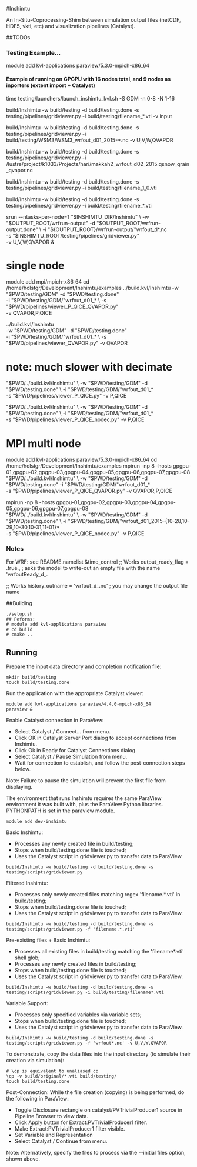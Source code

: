 #Inshimtu

An In-Situ-Coprocessing-Shim between simulation output files (netCDF, HDF5, vkti, etc) and visualization pipelines (Catalyst).

##TODOs
### Testing Example...

module add kvl-applications paraview/5.3.0-mpich-x86_64

#### Example of running on GPGPU with 16 nodes total, and 9 nodes as inporters (extent import + Catalyst)
time testing/launchers/launch_inshimtu_kvl.sh -S GDM -n 0-8 -N 1-16


build/Inshimtu -w build/testing -d build/testing.done -s testing/pipelines/gridviewer.py -i build/testing/filename_*.vti -v input

build/Inshimtu -w build/testing -d build/testing.done -s testing/pipelines/gridviewer.py -i build/testing/WSM3/WSM3_wrfout_d01_2015-*.nc -v U,V,W,QVAPOR

build/Inshimtu -w build/testing -d build/testing.done -s testing/pipelines/gridviewer.py -i /lustre/project/k1033/Projects/hari/makkah2_wrfout_d02_2015.qsnow_qrain_qvapor.nc

build/Inshimtu -w build/testing -d build/testing.done -s testing/pipelines/gridviewer.py -i build/testing/filename_1_0.vti

build/Inshimtu -w build/testing -d build/testing.done -s testing/pipelines/gridviewer.py -i build/testing/filename_*.vti


srun --ntasks-per-node=1 "$INSHIMTU_DIR/Inshimtu" \
     -w "$OUTPUT_ROOT/wrfrun-output" -d "$OUTPUT_ROOT/wrfrun-output.done" \
     -i "${OUTPUT_ROOT}/wrfrun-output/"wrfout_d*.nc \
     -s "$INSHIMTU_ROOT/testing/pipelines/gridviewer.py" \
     -v U,V,W,QVAPOR
  &

# single node
module add mpi/mpich-x86_64
cd /home/holstgr/Development/Inshimtu/examples
../build.kvl/Inshimtu -w "$PWD/testing/GDM" -d "$PWD/testing.done" \
                      -i "$PWD/testing/GDM/"wrfout_d01_* \
                      -s "$PWD/pipelines/viewer_P_QICE_QVAPOR.py" \
                      -v QVAPOR,P,QICE

../build.kvl/Inshimtu \
    -w "$PWD/testing/GDM" -d "$PWD/testing.done" \
    -i "$PWD/testing/GDM/"wrfout_d01_* \
    -s "$PWD/pipelines/viewer_QVAPOR.py" -v QVAPOR

# note: much slower with decimate
"$PWD/../build.kvl/Inshimtu" \
    -w "$PWD/testing/GDM" -d "$PWD/testing.done" \
    -i "$PWD/testing/GDM/"wrfout_d01_* \
    -s "$PWD/pipelines/viewer_P_QICE.py" -v P,QICE

"$PWD/../build.kvl/Inshimtu" \
    -w "$PWD/testing/GDM" -d "$PWD/testing.done" \
    -i "$PWD/testing/GDM/"wrfout_d01_* \
    -s "$PWD/pipelines/viewer_P_QICE_nodec.py" -v P,QICE


# MPI multi node
module add kvl-applications paraview/5.3.0-mpich-x86_64
cd /home/holstgr/Development/Inshimtu/examples
mpirun -np 8 -hosts gpgpu-01,gpgpu-02,gpgpu-03,gpgpu-04,gpgpu-05,gpgpu-06,gpgpu-07,gpgpu-08 \
  "$PWD/../build.kvl/Inshimtu" \
    -w "$PWD/testing/GDM" -d "$PWD/testing.done" -i "$PWD/testing/GDM/"wrfout_d01_* \
    -s "$PWD/pipelines/viewer_P_QICE_QVAPOR.py" -v QVAPOR,P,QICE

mpirun -np 8 -hosts gpgpu-01,gpgpu-02,gpgpu-03,gpgpu-04,gpgpu-05,gpgpu-06,gpgpu-07,gpgpu-08 \
  "$PWD/../build.kvl/Inshimtu" \
    -w "$PWD/testing/GDM" -d "$PWD/testing.done" \
    -i "$PWD/testing/GDM/"wrfout_d01_2015-{10-28,10-29,10-30,10-31,11-01}* \
    -s "$PWD/pipelines/viewer_P_QICE_nodec.py" -v P,QICE


### Notes

For WRF: see README.namelist
  &time_control
  ;; Works
  output_ready_flag = .true.,  ; asks the model to write-out an empty file with the name 'wrfoutReady_d<domain>_<date>.

  ;; Works
  history_outname = 'wrfout_d<domain>_<date>.nc' ; you may change the output file name

##Building

```
./setup.sh
## Peforms:
# module add kvl-applications paraview
# cd build
# cmake ..
```

## Running

Prepare the input data directory and completion notification file:

```
mkdir build/testing
touch build/testing.done
```

Run the application with the appropriate Catalyst viewer:

```
module add kvl-applications paraview/4.4.0-mpich-x86_64
paraview &
```

Enable Catalyst connection in ParaView:

* Select Catalyst / Connect... from menu.
* Click OK in Catalyst Server Port dialog to accept connections from Inshimtu.
* Click Ok in Ready for Catalyst Connections dialog.
* Select Catalyst / Pause Simulation from menu.
* Wait for connection to establish, and follow the post-connection steps below.

Note: Failure to pause the simulation will prevent the first file from displaying.

 
The environment that runs Inshimtu requires the same ParaView environment it was built with, plus the ParaView Python libraries.  PYTHONPATH is set in the paraview module.

```
module add dev-inshimtu
```

Basic Inshimtu:
* Processes any newly created file in build/testing;
* Stops when build/testing.done file is touched;
* Uses the Catalyst script in gridviewer.py to transfer data to ParaView

```
build/Inshimtu -w build/testing -d build/testing.done -s testing/scripts/gridviewer.py
```

Filtered Inshimtu:
* Processes only newly created files matching regex 'filename.*.vti' in build/testing;
* Stops when build/testing.done file is touched;
* Uses the Catalyst script in gridviewer.py to transfer data to ParaView.
```
build/Inshimtu -w build/testing -d build/testing.done -s testing/scripts/gridviewer.py -f 'filename.*.vti'
```

Pre-existing files + Basic Inshimtu:
* Processes all existing files in build/testing matching the 'filename*.vti' shell glob;
* Processes any newly created files in build/testing;
* Stops when build/testing.done file is touched;
* Uses the Catalyst script in gridviewer.py to transfer data to ParaView.
```
build/Inshimtu -w build/testing -d build/testing.done -s testing/scripts/gridviewer.py -i build/testing/filename*.vti
```

Variable Support: 
* Processes only specified variables via variable sets;
* Stops when build/testing.done file is touched;
* Uses the Catalyst script in gridviewer.py to transfer data to ParaView.
``` 
build/Inshimtu -w build/testing -d build/testing.done -s testing/scripts/gridviewer.py -f 'wrfout*.nc' -v U,V,W,QVAPOR
``` 

To demonstrate, copy the data files into the input directory (to simulate their creation via simulation):

```
# \cp is equivalent to unaliased cp
\cp -v build/original/*.vti build/testing/
touch build/testing.done
```

Post-Connection: While the file creation (copying) is being performed, do the following in ParaView:

* Toggle Disclosure rectangle on catalyst/PVTrivialProducer1 source in Pipeline Browser to view data.
* Click Apply button for Extract:PVTrivialProducer1 filter.
* Make Extract:PVTrivialProducer1 filter visible.
* Set Variable and Representation
* Select Catalyst / Continue from menu.

Note: Alternatively, specify the files to process via the --initial files option, shown above.



